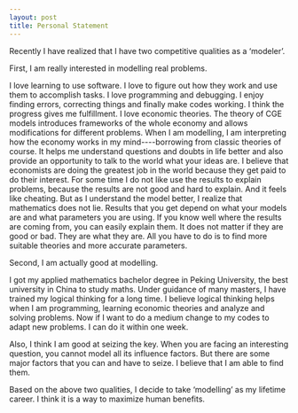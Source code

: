 ```yaml
---
layout: post
title: Personal Statement
---
```


Recently I have realized that I have two competitive qualities as a ‘modeler’.


First, I am really interested in modelling real problems. 



I love learning to use software. I love to figure out how they work and use them to accomplish tasks. I love programming and debugging. I enjoy finding errors, correcting things and finally make codes working. I think the progress gives me fulfillment. I love economic theories.  The theory of CGE models introduces frameworks of the whole economy and allows modifications for different problems. When I am modelling, I am interpreting how the economy works in my mind----borrowing from classic theories of course. It helps me understand questions and doubts in life better and also provide an opportunity to talk to the world what your ideas are. I believe that economists are doing the greatest job in the world because they get paid to do their interest.
For some time I do not like use the results to explain problems, because the results are not good and hard to explain. And it feels like cheating. But as I understand the model better, I realize that mathematics does not lie. Results that you get depend on what your models are and what parameters you are using. If you know well where the results are coming from, you can easily explain them. It does not matter if they are good or bad. They are what they are. All you have to do is to find more suitable theories and more accurate parameters.



Second, I am actually good at modelling.



I got my applied mathematics bachelor degree in Peking University, the best university in China to study maths. Under guidance of many masters, I have trained my logical thinking for a long time. I believe logical thinking helps when I am programming, learning economic theories and analyze and solving problems. Now if I want to do a medium change to my codes to adapt new problems. I can do it within one week. 



Also, I think I am good at seizing the key. When you are facing an interesting question, you cannot model all its influence factors. But there are some major factors that you can and have to seize. I believe that I am able to find them.



Based on the above two qualities, I decide to take ‘modelling’ as my lifetime career. I think it is a way to maximize human benefits.  
